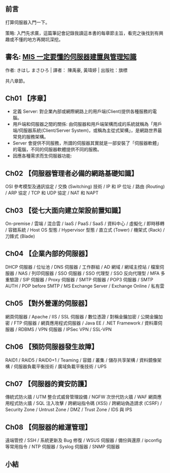 
## 前言

打算伺服器入門一下。

策略: 入門先求廣，這篇筆記會記錄我讀這本書的每章節主旨，看完之後找到有興趣或不懂的地方再開坑深挖。

## 書名: [MIS 一定要懂的伺服器建置與管理知識](https://www.books.com.tw/products/0010807048)

作者: きはし まさひろ | 譯者： 陳禹豪, 黃瑋婷 | 出版社：旗標

共八章節。

## Ch01 【序章】

- 定義 Server: 對企業內部或網際網路上的用戶端(Client)提供各種服務的電腦。
- 用戶端和伺服器之間的關係: 由伺服器和用戶端架構而成的系統就稱為「用戶端/伺服器系統(Client/Server System)，或稱為主從式架構」，是網路世界最常見的服務架構。
- Server 會提供不同服務，所謂的伺服器其實就是一部安裝了「伺服器軟體」的電腦，不同的伺服器軟體提供不同的服務。
- 因應各種需求而生伺服器功能:

## Ch02 【伺服器管理者必備的網路基礎知識】

OSI 參考模型及通訊協定 / 交換 (Switching) 技術 / IP 和 IP 位址 / 路由 (Routing) / ARP 協定 / TCP 和 UDP 協定 / NAT 和 NAPT

## Ch03 【從七大面向建立架設前置知識】

On-premise / 雲端 / 混合雲 / IaaS / PaaS / SaaS / 資料中心 / 虛擬化 / 即時移轉 / 容錯系統 / Host OS 型態 / Hypervisor 型態 / 直立式 (Tower) / 機架式 (Rack) / 刀鋒式 (Blade)

## Ch04 【企業內部的伺服器】

DHCP 伺服器 / 位址池 / DNS 伺服器 / 工作群組 / AD 網域 / 網域主控站 / 檔案伺服器 / NAS / 列印伺服器 / SSO 伺服器 / SSO 代理型 / SSO 反向代理型 / MFA 多重驗證 / SIP 伺服器 / Proxy 伺服器 / SMTP 伺服器 / POP3 伺服器 / SMTP AUTH / POP before SMTP / MS Exchange Server / Exchange Online / 私有雲

## Ch05 【對外營運的伺服器】

網頁伺服器 / Apache / IIS / SSL 伺服器 / 數位憑證 / 對稱金鑰加密 / 公開金鑰加密 / FTP 伺服器 / 網頁應用程式伺服器 / Java EE / .NET Framework / 資料庫伺服器 / RDBMS / VPN 伺服器 / IPSec VPN / SSL-VPN

## Ch06 【預防伺服器發生故障】

RAID1 / RAID5 / RAID0+1 / Teaming / 容錯 / 叢集 / 儲存共享架構 / 資料鏡像架構 / 伺服器負載平衡技術 / 廣域負載平衡技術 / UPS

## Ch07 【伺服器的資安防護】

傳統式防火牆 / UTM 整合式威脅管理設備 / NGFW 次世代防火牆 / WAF 網頁應用程式防火牆 / SQL 注入攻擊 / 跨網站指令碼 (XSS) / 跨網站偽造請求 (CSRF) / Security Zone / Untrust Zone / DMZ / Trust Zone / IDS 與 IPS

## Ch08 【伺服器的維運管理】

遠端管控 / SSH / 系統更新及 Bug 修復 / WSUS 伺服器 / 備份與還原 / ipconfig 等常用指令 / NTP 伺服器 / Syslog 伺服器 / SNMP 伺服器

## 小結
